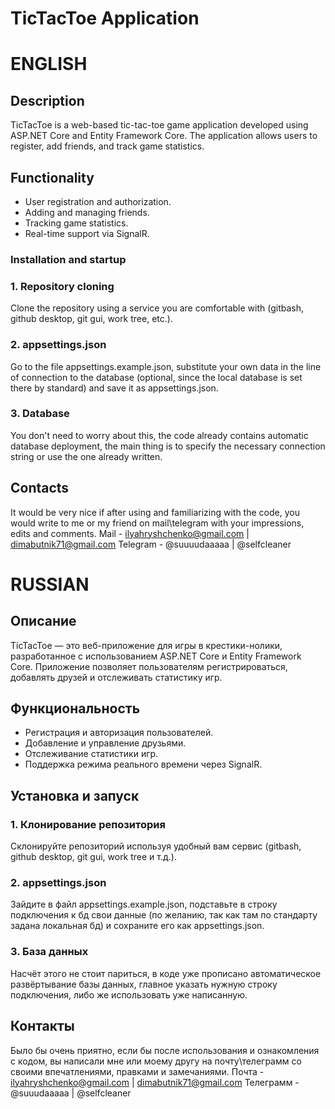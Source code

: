 # TicTacToe Application

# ENGLISH

## Description
TicTacToe is a web-based tic-tac-toe game application developed using ASP.NET Core and Entity Framework Core. The application allows users to register, add friends, and track game statistics.

## Functionality
- User registration and authorization.
- Adding and managing friends.
- Tracking game statistics.
- Real-time support via SignalR.

### Installation and startup

### 1. Repository cloning
Clone the repository using a service you are comfortable with (gitbash, github desktop, git gui, work tree, etc.).

### 2. appsettings.json
Go to the file appsettings.example.json, substitute your own data in the line of connection to the database (optional, since the local database is set there by standard) and save it as appsettings.json.

### 3. Database
You don't need to worry about this, the code already contains automatic database deployment, the main thing is to specify the necessary connection string or use the one already written.

## Contacts
It would be very nice if after using and familiarizing with the code, you would write to me or my friend on mail\telegram with your impressions, edits and comments.
Mail - ilyahryshchenko@gmail.com | dimabutnik71@gmail.com
Telegram - @suuuudaaaaa | @selfcleaner


# RUSSIAN

## Описание
TicTacToe — это веб-приложение для игры в крестики-нолики, разработанное с использованием ASP.NET Core и Entity Framework Core. Приложение позволяет пользователям регистрироваться, добавлять друзей и отслеживать статистику игр.

## Функциональность
- Регистрация и авторизация пользователей.
- Добавление и управление друзьями.
- Отслеживание статистики игр.
- Поддержка режима реального времени через SignalR.

## Установка и запуск

### 1. Клонирование репозитория
Склонируйте репозиторий используя удобный вам сервис (gitbash, github desktop, git gui, work tree и т.д.).

### 2. appsettings.json
Зайдите в файл appsettings.example.json, подставьте в строку подключения к бд свои данные (по желанию, так как там по стандарту задана локальная бд) и сохраните его как appsettings.json.

### 3. База данных
Насчёт этого не стоит париться, в коде уже прописано автоматическое развёртывание базы данных, главное указать нужную строку подключения, либо же использовать уже написанную.

## Контакты
Было бы очень приятно, если бы после использования и ознакомления с кодом, вы написали мне или моему другу на почту\телеграмм со своими впечатлениями, правками и замечаниями.
Почта - ilyahryshchenko@gmail.com | dimabutnik71@gmail.com
Телеграмм - @suuudaaaaa | @selfcleaner
